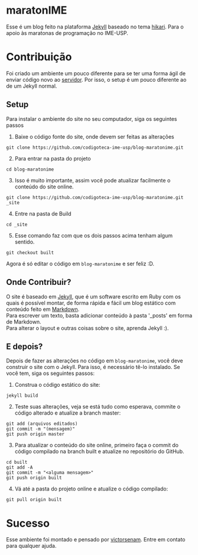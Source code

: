 # maratonIME
Esse é um blog feito na plataforma [Jekyll](http://jekyllrb.com) baseado no tema [hikari](https://github.com/m3xm/hikari-for-Jekyll). Para o apoio às maratonas de programação no IME-USP.

# Contribuição
Foi criado um ambiente um pouco diferente para se ter uma forma ágil de enviar código novo ao [servidor](http://www.ime.usp.br/~maratona). Por isso, o setup é um pouco diferente ao de um Jekyll normal. 

## Setup
Para instalar o ambiente do site no seu computador, siga os seguintes passos 

1) Baixe o código fonte do site, onde devem ser feitas as alterações  
```
git clone https://github.com/codigoteca-ime-usp/blog-maratonime.git
```  
2) Para entrar na pasta do projeto  
```
cd blog-maratonime
```
3) Isso é muito importante, assim você pode atualizar facilmente o conteúdo do site online.
```
git clone https://github.com/codigoteca-ime-usp/blog-maratonime.git _site  
```
4) Entre na pasta de Build
```
cd _site
```
5) Esse comando faz com que os dois passos acima tenham algum sentido.  
```
git checkout built
```  

Agora é só editar o código em `blog-maratonime` e ser feliz :D.

## Onde Contribuir?
O site é baseado em [Jekyll](http://jekyllrb.com), que é um software escrito em Ruby com os quais é possível montar, de forma rápida e fácil um blog estático com conteúdo feito em [Markdown](http://daringfireball.net/projects/markdown/).  
Para escrever um texto, basta adicionar conteúdo à pasta '\_posts' em forma de Markdown.  
Para alterar o layout e outras coisas sobre o site, aprenda Jekyll :).

## E depois?
Depois de fazer as alterações no código em `blog-maratonime`, você deve construir o site com o Jekyll. Para isso, é necessário tê-lo instalado. Se você tem, siga os seguintes passos:
1) Construa o código estático do site:
```
jekyll build
```
2) Teste suas alterações, veja se está tudo como esperava, commite o código alterado e atualize a branch master:
```
git add (arquivos editados)
git commit -m "(mensagem)"
git push origin master
```  
3) Para atualizar o conteúdo do site online, primeiro faça o commit do código compilado na branch built e atualize no repositório do GitHub.
```
cd built
git add -A
git commit -m "<alguma mensagem>"
git push origin built
```
4) Vá até a pasta do projeto online e atualize o código compilado:  
```
git pull origin built
```

# Sucesso
Esse ambiente foi montado e pensado por [victorsenam](http://github.com/victorsenam). Entre em contato para qualquer ajuda.
